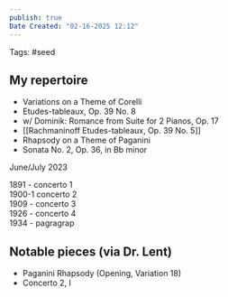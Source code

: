 ```yaml
---
publish: true
Date Created: "02-16-2025 12:12"
---
```

Tags: #seed 
## My repertoire
- Variations on a Theme of Corelli
- Etudes-tableaux, Op. 39 No. 8
- w/ Dominik: Romance from Suite for 2 Pianos, Op. 17
- [[Rachmaninoff Etudes-tableaux, Op. 39 No. 5]]
- Rhapsody on a Theme of Paganini
- Sonata No. 2, Op. 36, in Bb minor     

June/July 2023

1891 \- concerto 1  
1900-1 concerto 2  
1909 \- concerto 3  
1926 \- concerto 4  
1934 \- pagragrap

## Notable pieces (via Dr. Lent)
- Paganini Rhapsody (Opening, Variation 18)
- Concerto 2, I